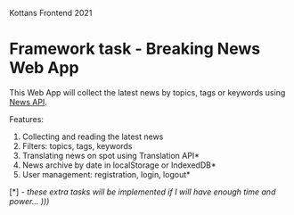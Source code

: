 Kottans Frontend 2021

# Framework task - Breaking News Web App

This Web App will collect the latest news by topics, tags or keywords using [News API](https://newsapi.org/?ref=apilist.fun).

Features:

1. Collecting and reading the latest news
2. Filters: topics, tags, keywords
3. Translating news on spot using Translation API\*
4. News archive by date in localStorage or IndexedDB\*
5. User management: registration, login, logout\*

[*] - _these extra tasks will be implemented if I will have enough time and power... )))_
